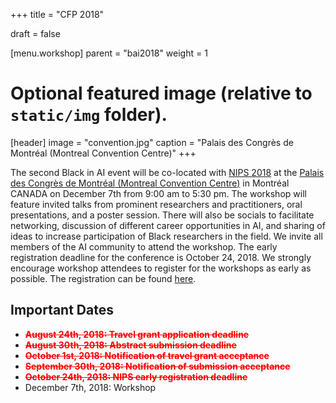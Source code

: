﻿+++
title = "CFP 2018"

draft = false

[menu.workshop]
  parent = "bai2018"
  weight = 1

# Optional featured image (relative to `static/img` folder).
[header]
image = "convention.jpg"
caption = "Palais des Congrès de Montréal (Montreal Convention Centre)"
+++

The second Black in AI event will be co-located with [NIPS 2018](https://nips.cc/) at the [Palais des Congrès de Montréal (Montreal Convention Centre)](https://congresmtl.com/)  in Montréal CANADA on December 7th from 9:00 am to 5:30 pm. The workshop will feature invited talks from prominent researchers and practitioners, oral presentations, and a poster session. There will also be socials to facilitate networking, discussion of different career opportunities in AI, and sharing of ideas to increase participation of Black researchers in the field. We invite all members of the AI community to attend the workshop. The early registration deadline for the conference is October 24, 2018. We strongly encourage workshop attendees to register for the workshops as early as possible. The registration can be found [here](https://nips.cc/accounts/login/?next=/Profile).

<!--more-->

## Important Dates
- <span style="color:red">**~~August 24th, 2018: Travel grant application deadline~~**</span>
- <span style="color:red">**~~August 30th, 2018: Abstract submission deadline~~**</span>
- <span style="color:red">**~~October 1st, 2018: Notification of travel grant acceptance~~**</span>
- <span style="color:red">**~~September 30th, 2018: Notification of submission acceptance~~**</span>
- <span style="color:red">**~~October 24th, 2018: NIPS early registration deadline~~**</span>
- December 7th, 2018: Workshop
